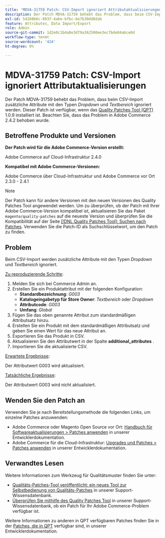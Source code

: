```yaml
---
title: 'MDVA-31759 Patch: CSV-Import ignoriert Attributaktualisierungen'
description: Der Patch MDVA-31759 behebt das Problem, dass beim CSV-Import zusätzliche Attribute mit den Typen *Dropdown* und *Textbereich* ignoriert werden. Dieser Patch ist verfügbar, wenn das [Quality Patches Tool (QPT)](/help/announcements/adobe-commerce-announcements/magento-quality-patches-released-new-tool-to-self-serve-quality-patches.md) 1.0.9 installiert ist. Beachten Sie, dass das Problem in Adobe Commerce 2.4.2 behoben wurde.
exl-id: 5426866c-893f-4abe-bfbc-6e7b30dd8dab
feature: Attributes, Data Import/Export
role: Admin
source-git-commit: 1d2e0c1b4a8e3d79a362500ee3ec7bde84a6ce0d
workflow-type: tm+mt
source-wordcount: '424'
ht-degree: 0%

---
```


# MDVA-31759 Patch: CSV-Import ignoriert Attributaktualisierungen

Der Patch MDVA-31759 behebt das Problem, dass beim CSV-Import zusätzliche Attribute mit den Typen *Dropdown* und *Textbereich* ignoriert werden. Dieser Patch ist verfügbar, wenn das [Quality Patches Tool (QPT)](/help/announcements/adobe-commerce-announcements/magento-quality-patches-released-new-tool-to-self-serve-quality-patches.md) 1.0.9 installiert ist. Beachten Sie, dass das Problem in Adobe Commerce 2.4.2 behoben wurde.

## Betroffene Produkte und Versionen

**Der Patch wird für die Adobe Commerce-Version erstellt:**

Adobe Commerce auf Cloud-Infrastruktur 2.4.0

**Kompatibel mit Adobe Commerce-Versionen:**

Adobe Commerce über Cloud-Infrastruktur und Adobe Commerce vor Ort 2.3.0 - 2.4.1

>[!NOTE]
>
>Der Patch kann für andere Versionen mit den neuen Versionen des Quality Patches Tool angewendet werden. Um zu überprüfen, ob der Patch mit Ihrer Adobe Commerce-Version kompatibel ist, aktualisieren Sie das Paket `magento/quality-patches` auf die neueste Version und überprüfen Sie die Kompatibilität auf der Seite [[!DNL Quality Patches Tool]: Suchen nach Patches](https://devdocs.magento.com/quality-patches/tool.html#patch-grid). Verwenden Sie die Patch-ID als Suchschlüsselwort, um den Patch zu finden.

## Problem

Beim CSV-Import werden zusätzliche Attribute mit den Typen *Dropdown* und *Textbereich* ignoriert.

<u>Zu reproduzierende Schritte</u>:

1. Melden Sie sich bei Commerce Admin an.
1. Erstellen Sie ein Produktattribut mit der folgenden Konfiguration:
   * **Standardbezeichnung**: *G003*
   * **Katalogeingabetyp für Store Owner**: *Textbereich* oder *Dropdown*
   * **Attributcode**: *G003*
   * **Umfang**: *Global*
1. Fügen Sie das oben genannte Attribut zum standardmäßigen Attributsatz hinzu.
1. Erstellen Sie ein Produkt mit dem standardmäßigen Attributsatz und geben Sie einen Wert für das neue Attribut an.
1. Exportieren Sie das Produkt in CSV.
1. Aktualisieren Sie den Attributwert in der Spalte **additional\_attributes** .
1. Importieren Sie die aktualisierte CSV.

<u>Erwartete Ergebnisse</u>:

Der Attributwert G003 wird aktualisiert.

<u>Tatsächliche Ergebnisse</u>:

Der Attributwert G003 wird nicht aktualisiert.

## Wenden Sie den Patch an

Verwenden Sie je nach Bereitstellungsmethode die folgenden Links, um einzelne Patches anzuwenden:

* Adobe Commerce oder Magento Open Source vor Ort: [Handbuch für Softwareaktualisierungen > Patches anwenden](https://devdocs.magento.com/guides/v2.4/comp-mgr/patching/mqp.html) in unserer Entwicklerdokumentation.
* Adobe Commerce für die Cloud-Infrastruktur: [Upgrades und Patches > Patches anwenden](https://devdocs.magento.com/cloud/project/project-patch.html) in unserer Entwicklerdokumentation.

## Verwandtes Lesen

Weitere Informationen zum Werkzeug für Qualitätsmuster finden Sie unter:

* [Qualitäts-Patches-Tool veröffentlicht: ein neues Tool zur Selbstbedienung von Qualitäts-Patches](/help/announcements/adobe-commerce-announcements/magento-quality-patches-released-new-tool-to-self-serve-quality-patches.md) in unserer Support-Wissensdatenbank.
* [Überprüfen Sie mithilfe des Quality Patches Tool](/help/support-tools/patches-available-in-qpt-tool/check-patch-for-magento-issue-with-magento-quality-patches.md) in unserer Support-Wissensdatenbank, ob ein Patch für Ihr Adobe Commerce-Problem verfügbar ist.

Weitere Informationen zu anderen in QPT verfügbaren Patches finden Sie in der [Patches, die in QPT](https://devdocs.magento.com/quality-patches/tool.html#patch-grid) verfügbar sind, in unserer Entwicklerdokumentation.
